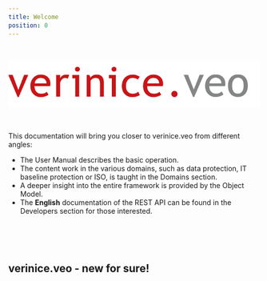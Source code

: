 ```yaml
---
title: Welcome
position: 0
---
```


<br>

![verinice.veo - New for sure!](logo_verinice_veo_rgb.png)

<br>

This documentation will bring you closer to verinice.veo from different angles:

* The <DocLink to="/manual">User Manual</DocLink> describes the basic operation.
* The content work in the various domains, such as data protection, IT baseline protection or ISO, is taught in the <DocLink to="/domains">Domains</DocLink> section.
* A deeper insight into the entire framework is provided by the <DocLink to="/object_model">Object Model</DocLink>.
* The **English** documentation of the REST API can be found in the <DocLink to="/developers">Developers</DocLink> section for those interested.

<br>
<br>
<br>

## verinice.veo - new for sure!

